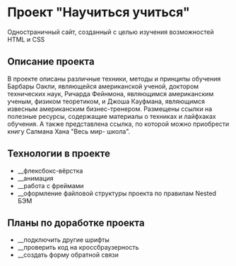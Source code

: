 # Проект "Научиться учиться"

Одностраничный сайт, созданный с целью изучения возможностей HTML и CSS

## Описание проекта

В проекте описаны различные техники, методы и принципы обучения Барбары Оакли, являющейся американской ученой, доктором технических наук, Ричарда Фейнмона, являющимся американским ученым, физиком теоретиком, и Джоша Кауфмана, являющимся извесным американским бизнес-тренером. Размещены ссылки на полезные ресурсы, содержащие материалы о техниках и лайфхаках обучения. А также представлена ссылка, по которой можно приобрести книгу Салмана Хана "Весь мир- школа".

## Технологии в проекте

* __флексбокс-вёрстка
* __анимация
* __работа с фреймами
* __оформление файловой структуры проекта по правилам Nested БЭМ

## Планы по доработке проекта

* __подключить другие шрифты
* __проверить код на кроссбраузерность
* __создать форму обратной связи
